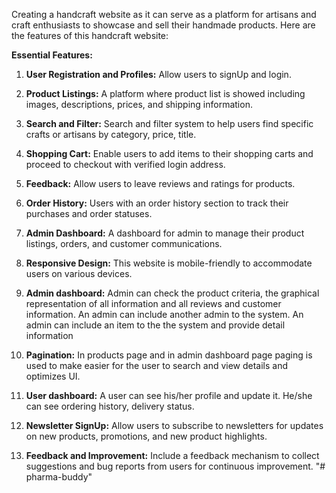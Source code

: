 Creating a handcraft website as it can serve as a platform for artisans and craft enthusiasts to showcase and sell their handmade products. Here are the features of this handcraft website:

**Essential Features:**

1. **User Registration and Profiles:** Allow users to signUp and login.

2. **Product Listings:** A platform where product list is showed including images, descriptions, prices, and shipping information.

3. **Search and Filter:** Search and filter system to help users find specific crafts or artisans by category, price, title.

4. **Shopping Cart:** Enable users to add items to their shopping carts and proceed to checkout with verified login address.

5. **Feedback:** Allow users to leave reviews and ratings for products.

6. **Order History:** Users with an order history section to track their purchases and order statuses.

7. **Admin Dashboard:** A dashboard for admin to manage their product listings, orders, and customer communications.

8. **Responsive Design:** This website is mobile-friendly to accommodate users on various devices.

9. **Admin dashboard:** Admin can check the product criteria, the graphical representation of all information and all reviews and customer information. An admin can include another admin to the system. An admin can include an item to the the system and provide detail information

10. **Pagination:** In products page and in admin dashboard page paging is used to make easier for the user to search and view details and optimizes UI.

11. **User dashboard:** A user can see his/her profile and update it. He/she can see ordering history, delivery status.

12. **Newsletter SignUp:** Allow users to subscribe to newsletters for updates on new products, promotions, and new product highlights.

13. **Feedback and Improvement:** Include a feedback mechanism to collect suggestions and bug reports from users for continuous improvement.
"# pharma-buddy" 
